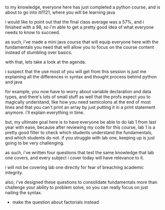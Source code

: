 to my knowledge, everyone here has just completed a python course, and is about to go into iti1121, where you will be learning java

i would like to point out that the final class average was a 57%, and i finished with a 98, so i'm able to get a pretty good idea of what everyone needs to know to succeed.

as such, i've made a mini java course that will equip everyone here with the fundamentals you need that will allow you to focus on the course content instead of stumbling over basics.

with that, lets take a look at the agenda.

i suspect that the use most of you will get from this session is just me explaining all the differences in syntax and thought process behind python and java

for example, you now have to worry about variable declaration and data types, and there's lots of small stuff as well that the profs expect you to magically understand, like how you need semicolons at the end of most lines and that you can't print an array by just putting it in a print statement anymore. i'll explain everything in time.

but, my ultimate goal here is to have everyone be able to do lab 1 from last year with ease, because after reviewing my code for this course, lab 1 is a pretty good filter to check which students understand the fundamentals, and which students do not. if you struggle with lab one, keeping up is just going to be very challenging.

as such, i've written four questions that test the same knowledge that lab one covers, and every subject i cover today will have relevance to it.

i will not be covering lab one directly for fear of breaching academic integrity.

also, i've designed these questions to consolidate fundamentals more than challenge your ability to problem solve, so you can really focus on just nailing the syntax.


- make the question about factorials instead
